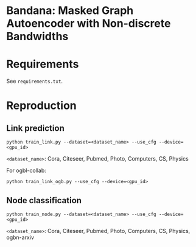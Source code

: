 # Bandana: Masked Graph Autoencoder with Non-discrete Bandwidths

# Requirements

See `requirements.txt`.

# Reproduction

## Link prediction

```shell
python train_link.py --dataset=<dataset_name> --use_cfg --device=<gpu_id>
```
`<dataset_name>`: Cora, Citeseer, Pubmed, Photo, Computers, CS, Physics

For ogbl-collab:
```shell
python train_link_ogb.py --use_cfg --device=<gpu_id>
```

## Node classification

```shell
python train_node.py --dataset=<dataset_name> --use_cfg --device=<gpu_id>
```
`<dataset_name>`: Cora, Citeseer, Pubmed, Photo, Computers, CS, Physics, ogbn-arxiv
